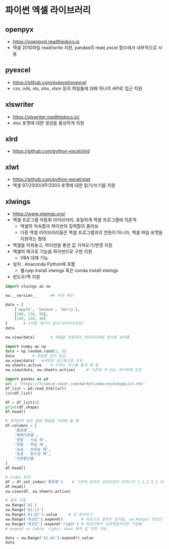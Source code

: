 # 파이썬 엑셀 라이브러리

## openpyx

- https://openpyxl.readthedocs.io
- 엑셀 2010파일 read/write 지원, pandas의 read_excel 함수에서 내부적으로 사용



## pyexcel

- https://github.com/pyexcel/pyexcel
- csv, ods, xls, xlsx, xlsm 등의 파일들에 대해 하나의 API로 접근 지원



## xlswriter

- https://xlswriter.readthedocs.io/
- xlsx 포맷에 대한 생성을 풍성하게 지원



## xlrd

- https://github.com/python-excel/xlrd



## xlwt

- https://github.com/python-excel/xlwt
- 엑셀 97/2000/XP/2003 포맷에 대한 읽기/쓰기를 지원



## xlwings

- https://www.xlwings.org/
- 엑셀 프로그램 자동화 라이브러리, 유일하게 엑셀 프로그램에 의존적
  - 엑셀의 익숙함과 파이썬의 강력함의 콜라보
  - 다른 엑셀 라이브러리들은 엑셀 프로그램과의 연동이 아니라, 엑셀 파일 포맷을 지원하는 형태
- 엑셀을 띄워놓고, 파이썬을 통한 값 가져오기/변경 지원
- 엑셀의 매크로 기능을 파이썬으로 구현 지원
  - VBA 대체 기능
- 설치 : Anaconda Python에 포함
  - 쉘>pip install xlwings 혹은 conda install xlwings
- 윈도우/맥 지원

```python
import xlwings as xw

xw.__version__		## 버전 확인

data = [
    ['apple', 'banana', 'berry'],
    [100, 230, 90],
    [140, 150, 40]
]		# 2차원 데이터 정의(데이터프레임)
data

xw.view(data)		# 엑셀을 연동하여 데이터프레임 형식을 보여줌
```

```python
import numpy as np
data = np.random.rand(3, 5)
data		# 랜덤한 값이 담김
xw.view(data) 	#새로운 워크북으로 오픈
xw.sheets.active	# 키려는 주소를 알게 해 줌
xw.view(data, xw.sheets.active)		# 기존에 켜 있는 워크북에 오픈
```

```python
import pandas as pd
url = 'https://finance.naver.com/marketindex/exchangeList.nhn'
df_list = pd.read_html(url)
len(df_list)

df = df_list[0]
print(df.shape)
df.head()

# 정의되지 않은 컬럼 명들을 지정해 줄 때
df.columns = [
    '통화명',
    '매매기준율',
    '현찰 - 사실 때',
    '현찰 - 파실 때',
    '송금 - 보내실 때',
    '송금 - 받으실 때',
    '인화환산율'
]		
df.head()

# index 변경
df = df.set_index('통화명')	# 기존에 임의로 설정되있던 인덱스인 1,2,3,4,5 의 숫자 없어짐
df.head()
xw.view(df, xw.sheets.active)

# 범위 지정
xw.Range('A1')
xw.Range('A1:C2')
xw.Range('A1:D7').value		# 값 읽어오기
xw.Range('좌상단').expend()		# 자동으로 끝까지 읽어옴, xw.Range('좌상단').expend('table') // expend 값은 'table' 이 dafault값
xw.Range('좌상단').expend('right')	# 좌상단부터 오른쪽끝까지만 지정됨
# expend => table, right, down 등의 값 지정 가능.

data = xw.Range('A1:A3').expend().value
data
```





